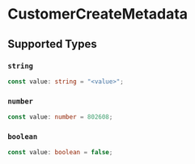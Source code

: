# CustomerCreateMetadata


## Supported Types

### `string`

```typescript
const value: string = "<value>";
```

### `number`

```typescript
const value: number = 802608;
```

### `boolean`

```typescript
const value: boolean = false;
```

